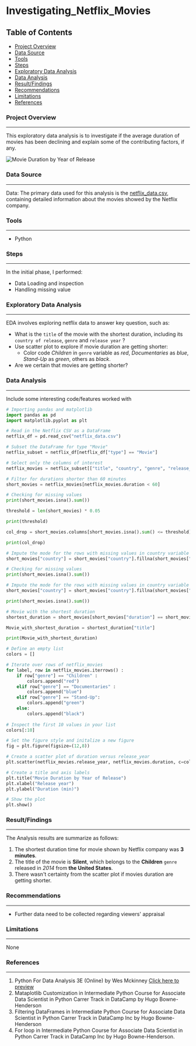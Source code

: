 # Investigating_Netflix_Movies

## Table of Contents

- [Project Overview](#project-overview)
- [Data Source](#data-source)
- [Tools](#tools)
- [Steps](#steps)
- [Exploratory Data Analysis](#exploratory-data-analysis)
- [Data Analysis](#data-analysis)
- [Result/Findings](#resultfindings)
- [Recommendations](#recommendations)
- [Limitations](#limitations)
- [References](#references)
  
### Project Overview
---

This exploratory data analysis is to investigate if the average duration of movies has been declining and explain some of the contributing factors, if any.

![Movie Duration by Year of Release](https://github.com/user-attachments/assets/9c476da6-b28c-4e0f-8d4d-24514cdbb2e5)

### Data Source
---

Data: The primary data used for this analysis is the [netflix_data.csv](https://github.com/20JULY1994/Investigating_Netflix_Movies_1/commit/1b766e51fde2e641b01fb79062583b5eb330957f), containing detailed information about the movies showed by the Netflix company.


### Tools
---

- Python

### Steps
---

In the initial phase, I performed:
- Data Loading and inspection
- Handling missing value

### Exploratory Data Analysis
---

EDA involves exploring netflix data to answer key question, such as:
 - What is the `title` of the movie with the shortest duration, including its `country of release`, `genre` and `release year` ?
 - Use scatter plot to explore if movie duration are getting shorter:
    - Color code *Children* in `genre` variable as *red*, *Documentaries* as *blue*, *Stand-Up* as *green*, others as *black*.
 - Are we certain that movies are getting shorter?

### Data Analysis
---

Include some interesting code/features worked with

```python
# Importing pandas and matplotlib
import pandas as pd
import matplotlib.pyplot as plt

# Read in the Netflix CSV as a DataFrame
netflix_df = pd.read_csv("netflix_data.csv")

# Subset the DataFrame for type "Movie"
netflix_subset = netflix_df[netflix_df["type"] == "Movie"]

# Select only the columns of interest
netflix_movies = netflix_subset[["title", "country", "genre", "release_year", "duration"]]

# Filter for durations shorter than 60 minutes
short_movies = netflix_movies[netflix_movies.duration < 60]

# Checking for missing values
print(short_movies.isna().sum())

threshold = len(short_movies) * 0.05

print(threshold)

col_drop = short_movies.columns[short_movies.isna().sum() <= threshold]

print(col_drop)

# Impute the mode for the rows with missing values in country variable
short_movies["country"] = short_movies["country"].fillna(short_movies["country"].mode()[0])

# Checking for missing values
print(short_movies.isna().sum())

# Impute the mode for the rows with missing values in country variable
short_movies["country"] = short_movies["country"].fillna(short_movies["country"].mode()[0])

print(short_movies.isna().sum())

# Movie with the shortest duration
shortest_duration = short_movies[short_movies["duration"] == short_movies["duration"].min()]

Movie_with_shortest_duration = shortest_duration["title"]

print(Movie_with_shortest_duration)

# Define an empty list
colors = []

# Iterate over rows of netflix_movies
for label, row in netflix_movies.iterrows() :
    if row["genre"] == "Children" :
        colors.append("red")
    elif row["genre"] == "Documentaries" :
        colors.append("blue")
    elif row["genre"] == "Stand-Up":
        colors.append("green")
    else:
        colors.append("black")
        
# Inspect the first 10 values in your list        
colors[:10]

# Set the figure style and initalize a new figure
fig = plt.figure(figsize=(12,8))

# Create a scatter plot of duration versus release_year
plt.scatter(netflix_movies.release_year, netflix_movies.duration, c=colors)

# Create a title and axis labels
plt.title("Movie Duration by Year of Release")
plt.xlabel("Release year")
plt.ylabel("Duration (min)")

# Show the plot
plt.show()
```

### Result/Findings
---

The Analysis results are summarize as follows:
1. The shortest duration time for movie shown by Netflix company was **3 minutes**.
2. The title of the movie is **Silent**, which belongs to the **Children** `genre` released in *2014* from **the United States**.
3. There wasn't certainty from the scatter plot if movies duration are getting shorter.

### Recommendations
---

- Further data need to be collected regarding viewers' appraisal

### Limitations
---

None

### References
---

1. Python For Data Analysis 3E (Online) by Wes Mckinney [Click here to preview](https://wesmckinney.com/book)
2. Mataplotlib Customization in Intermediate Python Course for Associate Data Scientist in Python Carrer Track in DataCamp by Hugo Bowne-Henderson
3. Filtering DataFrames in Intermediate Python Course for Associate Data Scientist in Python Carrer Track in DataCamp Inc by Hugo Bowne-Henderson
4. For loop in Intermediate Python Course for Associate Data Scientist in Python Carrer Track in DataCamp Inc by Hugo Bowne-Henderson.
